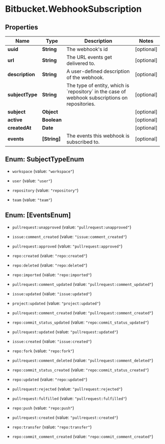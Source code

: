 # Bitbucket.WebhookSubscription

## Properties

Name | Type | Description | Notes
------------ | ------------- | ------------- | -------------
**uuid** | **String** | The webhook&#39;s id | [optional] 
**url** | **String** | The URL events get delivered to. | [optional] 
**description** | **String** | A user-defined description of the webhook. | [optional] 
**subjectType** | **String** | The type of entity, which is &#x60;repository&#x60; in the case of webhook subscriptions on repositories. | [optional] 
**subject** | **Object** |  | [optional] 
**active** | **Boolean** |  | [optional] 
**createdAt** | **Date** |  | [optional] 
**events** | **[String]** | The events this webhook is subscribed to. | [optional] 



## Enum: SubjectTypeEnum


* `workspace` (value: `"workspace"`)

* `user` (value: `"user"`)

* `repository` (value: `"repository"`)

* `team` (value: `"team"`)





## Enum: [EventsEnum]


* `pullrequest:unapproved` (value: `"pullrequest:unapproved"`)

* `issue:comment_created` (value: `"issue:comment_created"`)

* `pullrequest:approved` (value: `"pullrequest:approved"`)

* `repo:created` (value: `"repo:created"`)

* `repo:deleted` (value: `"repo:deleted"`)

* `repo:imported` (value: `"repo:imported"`)

* `pullrequest:comment_updated` (value: `"pullrequest:comment_updated"`)

* `issue:updated` (value: `"issue:updated"`)

* `project:updated` (value: `"project:updated"`)

* `pullrequest:comment_created` (value: `"pullrequest:comment_created"`)

* `repo:commit_status_updated` (value: `"repo:commit_status_updated"`)

* `pullrequest:updated` (value: `"pullrequest:updated"`)

* `issue:created` (value: `"issue:created"`)

* `repo:fork` (value: `"repo:fork"`)

* `pullrequest:comment_deleted` (value: `"pullrequest:comment_deleted"`)

* `repo:commit_status_created` (value: `"repo:commit_status_created"`)

* `repo:updated` (value: `"repo:updated"`)

* `pullrequest:rejected` (value: `"pullrequest:rejected"`)

* `pullrequest:fulfilled` (value: `"pullrequest:fulfilled"`)

* `repo:push` (value: `"repo:push"`)

* `pullrequest:created` (value: `"pullrequest:created"`)

* `repo:transfer` (value: `"repo:transfer"`)

* `repo:commit_comment_created` (value: `"repo:commit_comment_created"`)




